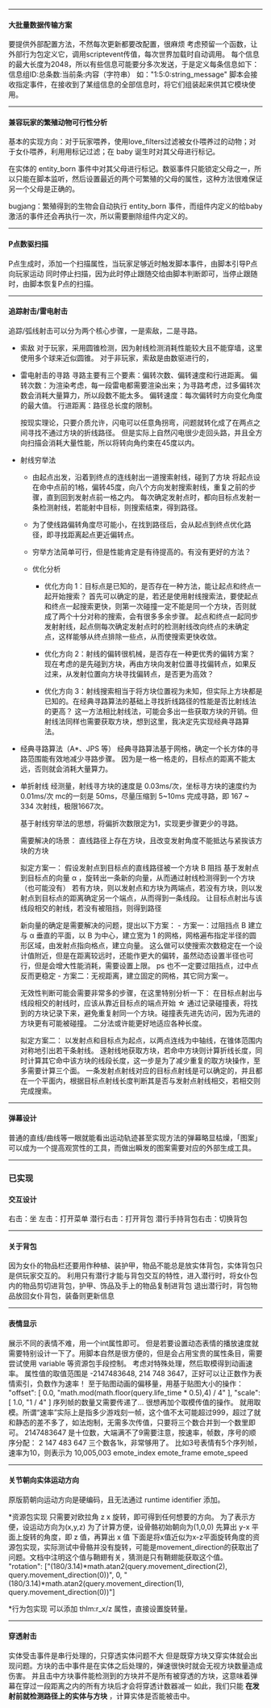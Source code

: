 

------------------

#### 大批量数据传输方案

要提供外部配置方法，不然每次更新都要改配置，很麻烦
考虑预留一个函数，让外部行为包定义它，调用scriptevent传值，每次世界加载时自动调用。
每个信息的最大长度为2048，所以有些信息可能要分多次发送，于是定义每条信息如下：
    信息组ID:总条数:当前条:内容（字符串）
    如："1:5:0:string_message"
    脚本会接收指定事件，在接收到了某组信息的全部信息时，将它们组装起来供其它模块使用。

------------------

#### 兼容玩家的繁殖动物可行性分析
  
  基本的实现方向：对于玩家喂养，使用love_filters过滤被女仆喂养过的动物；对于女仆喂养，利用用标记过滤；在 baby 诞生时对其父母进行标记。

  在实体的 entity_born 事件中对其父母进行标记。数驱事件只能锁定父母之一，所以只能在脚本监听，然后设置最近的两个可繁殖的父母的属性，这种方法很难保证另一个父母是正确的。

  bugjang：繁殖得到的生物会自动执行 entity_born 事件，而组件内定义的给baby激活的事件还会再执行一次，所以需要删除组件内定义的。

------------------

#### P点数驱扫描
P点生成时，添加一个扫描属性，当玩家足够近时触发脚本事件，由脚本引导P点向玩家运动
同时停止扫描，因为此时停止跟随交给由脚本判断即可，当停止跟随时，由脚本恢复P点的扫描。

------------------

#### 追踪射击/雷电射击

追踪/弧线射击可以分为两个核心步骤，一是索敌，二是寻路。

- 索敌
  对于玩家，采用圆锥检测，因为射线检测消耗性能较大且不能穿墙，这里使用多个球来近似圆锥。
  对于非玩家，索敌是由数驱进行的，

- 雷电射击的寻路
  寻路主要有三个要素：偏转次数、偏转速度和行进距离。
    偏转次数：为渲染考虑，每一段雷电都需要渲染出来；为寻路考虑，过多偏转次数会消耗大量算力，所以段数不能太多。
    偏转速度：每次偏转时方向变化角度的最大值。
    行进距离：路径总长度的限制。
  
  按现实理论，只要介质允许，闪电可以任意角拐弯，问题就转化成了在两点之间寻找不通过方块的折线路径。
  但是实际上自然闪电很少走回头路，并且全方向扫描会消耗大量性能，所以将转向角约束在45度以内。

- 射线穷举法
  - 由起点出发，沿着到终点的连线射出一道搜索射线，碰到了方块
    将起点设在命中点前的1格，偏转45度，向八个方向发射搜索射线，重复之前的步骤，直到回到发射点前一格之内。
    每次确定发射点时，都向目标点发射一条检测射线，若能射中目标，则搜索结束，得到路径。
  - 为了使线路偏转角度尽可能小，在找到路径后，会从起点到终点优化路径，即寻找距离起点更近偏转点。
  - 穷举方法简单可行，但是性能肯定是有待提高的。有没有更好的方法？
  
  - 优化分析
    - 优化方向 1：目标点是已知的，是否存在一种方法，能让起点和终点一起开始搜索？
      首先可以确定的是，若还是使用射线搜索法，要使起点和终点一起搜索更快，则第一次碰撞一定不能是同一个方块，否则就成了两个十分对称的搜索，会有很多多余步骤。
      起点和终点一起同步发射射线，起点侧每次确定发射点时的检测射线改向终点的未确定点，这样能够从终点排除一些点，从而使搜索更快收敛。

    - 优化方向 2：射线的偏转很机械，是否存在一种更优秀的偏转方案？
      现在考虑的是先碰到方块，再由方块向发射位置寻找偏转点，如果反过来，从发射位置向方块寻找偏转点，是否更为高效？
    
    - 优化方向 3：射线搜索相当于将方块位置视为未知，但实际上方块都是已知的。在经典寻路算法的基础上寻找折线路径的性能是否比射线法的更高？
      这一方法相比射线法，可能会多出一些获取方块的开销。但射线法同样也需要获取方块，想到这里，我决定先实现经典寻路算法。

- 经典寻路算法（A*、JPS 等）
  经典寻路算法基于网格，确定一个长方体的寻路范围能有效地减少寻路步骤。
  因为是一格一格走的，目标点的距离不能太远，否则就会消耗大量算力。

- 单折射线
  经测量，射线寻方块的速度是 0.03ms/次，坐标寻方块的速度约为 0.01ms/次
  mc的一刻是 50ms，尽量压缩到 5~10ms 完成寻路，即 167 ~ 334 次射线，极限1667次。

  基于射线穷举法的思想，将偏折次数限定为1，实现更步骤更少的寻路。

  需要解决的场景：
    直线路径上存在方块，且改变发射角度不能抵达与紧挨该方块的方块
  
  拟定方案一：
    假设发射点到目标点的直线路径被一个方块 B 阻挡
    基于发射点到目标点的向量 α ，旋转出一条新的向量，从而通过射线检测得到一个方块（也可能没有）
      若有方块，则以发射点和方块为两端点，若没有方块，则以发射点到目标点的距离确定另一个端点，从而得到一条线段。
      让目标点射出与该线段相交的射线，若没有被阻挡，则得到路径

    新向量的确定是需要解决的问题，提出以下方案：
      - 方案一：过阻挡点 B 建立与 α 垂直的平面，以 B 为中心，建立宽为 1 的网格，网格遍布指定半径的圆形区域，由发射点指向格点，建立向量。
        这么做可以使搜索次数稳定在一个设计值附近，但是在距离较远时，还能作更大的偏转，虽然动态设置半径也可行，但是会增大性能消耗，需要设置上限。
         ps 也不一定要过阻挡点，过中点反而更稳定
      - 方案二：无视距离，建立固定的网格，其它同方案一。
    
    无效性判断可能会需要非常多的步骤，在这里特别分析一下：
      在目标点射出与线段相交的射线时，应该从靠近目标点的端点开始
      ☆ 通过记录碰撞表，将找到的方块记录下来，避免重复射同一个方块。碰撞表先进先访问，因为先进的方块更有可能被碰撞。
      二分法或许能更好地适应各种长度。
  
  拟定方案二：
    以发射点和目标点为起点，以两点连线为中轴线，在锥体范围内对称地引出若干条射线。
    逐射线地获取方块，若命中方块则计算折线长度，同时计算其它命中该方块的线段长度，这一步是为了减少重复的取方块操作，至多需要计算三个面。
    一条发射点射线对应的目标点射线是可以确定的，并且都在一个平面内，根据目标点射线长度判断其是否与发射点射线相交，若相交则完成搜索。

------------------

#### 弹幕设计

普通的直线/曲线等一眼就能看出运动轨迹甚至实现方法的弹幕略显枯燥，「图案」可以成为一个提高观赏性的工具，而做出瞬发的图案需要对应的外部生成工具。

------------------

### 已实现

#### 交互设计

  右击：坐
  左击：打开菜单
  潜行右击：打开背包
  潜行手持背包右击：切换背包

------------------

#### 关于背包

  因为女仆的物品栏还要用作种植、装护甲，物品不能总是放实体背包，实体背包只是供玩家交互的。
  利用只有潜行才能与背包交互的特性，进入潜行时，将女仆包内的物品剪切进背包，护甲、饰品及手上的物品复制进背包
  退出潜行时，背包物品放回女仆背包，装备则更新信息

------------------

#### 表情显示

展示不同的表情不难，用一个int属性即可。
但是若要设置动态表情的播放速度就需要特别设计一下了。用脚本自然是很方便的，但是会占用宝贵的属性条目，需要尝试使用 variable 等资源包手段控制。
考虑对特殊处理，然后取模得到动画速率。
属性值的取值范围是 -2147483648, 214 748 3647，正好可以让正数作为表情索引，负数作为速率！
至于贴图动画的偏移量，用基于贴图大小的操作：
    "offset": [
        0.0,
        "math.mod(math.floor(query.life_time * 0.5),4) / 4"
    ],
    "scale": [
        1.0,
        "1 / 4"
    ]
序列帧的数量又需要传递了... 很想再加个取模传值的操作。
就用取模。所谓“速率”实际上是指多少游戏刻一帧，这个值不太可能超过999，超过了就和静态的差不多了，如法炮制，无需多次传值，只要将三个数合并到一个数里即可。
2147483647 是十位数，大端满不了9需要注意，按速率，帧数，序号的顺序分配：
2 147 483 647
三个数各1k，非常够用了。
比如3号表情有5个序列帧，速率为10，则表示为 10,005,003
emote_index  emote_frame  emote_speed

------------------

#### 关节朝向实体运动方向

原版箭朝向运动方向是硬编码，且无法通过 runtime identifier 添加。

*资源包实现
只需要对欧拉角 z x 旋转，即可得到任何想要的方向。
为了表示方便，设运动方向为(x,y,z)
为了计算方便，设骨骼初始朝向为(1,0,0)
先算出 y-x 平面上旋转的角度，即 z 值，再算出 x 值
下面是将x值近似为x-z平面旋转角度的资源包实现，实际测试中骨骼并没有旋转，可能是movement_direction的获取出了问题。文档中注明这个值与鞘翅有关，猜测是只有鞘翅能获取这个值。
"rotation": ["(180/3.14)*math.atan2(query.movement_direction(2), query.movement_direction(0))", 0, "(180/3.14)*math.atan2(query.movement_direction(1), query.movement_direction(0))"]

*行为包实现
可以添加 thlm:r_x/z 属性，直接设置旋转量。

------------------

#### 穿透射击

实体受击事件是串行处理的，只穿透实体问题不大
但是既穿方块又穿实体就会出现问题。方块的击中事件是在实体之后处理的，弹速很快时就会无视方块数量造成伤害。
并且击中方块事件能检测到的方块并不是所有被穿透的方块，这意味着弹幕在穿过一段距离之内的所有方块后才会将穿透计数器减一
如此，我们只能 **在发射前就检测路径上的实体与方块** ，计算实体是否能被击中。
